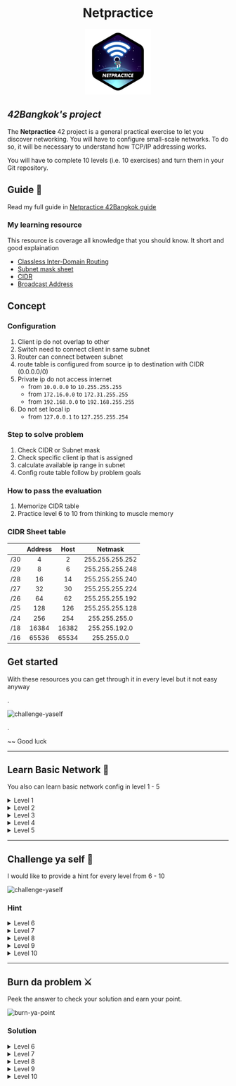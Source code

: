<div align=center >
    <h1>Netpractice</h1>
    <img src="https://raw.githubusercontent.com/viruskizz/viruskizz-myutils/main/badge04-netpractice.png" alt="minishell badge" />
</div>

## _42Bangkok's project_

The **Netpractice** 42 project is a general practical exercise to let you discover networking. You will have to configure small-scale networks. To do so, it will be necessary to understand how TCP/IP addressing works.

You will have to complete 10 levels (i.e. 10 exercises) and turn them in your Git
repository.

## Guide :bookmark_tabs:

Read my full guide in [Netpractice 42Bangkok guide]

### My learning resource
This resource is coverage all knowledge that you should know. It short and good explaination

- [Classless Inter-Domain Routing]
- [Subnet mask sheet]
- [CIDR]
- [Broadcast Address]

## Concept

### Configuration
1. Client ip do not overlap to other
2. Switch need to connect client in same subnet
3. Router can connect between subnet
4. route table is configured from source ip to destination with CIDR (0.0.0.0/0)
5. Private ip do not access internet
    - from `10.0.0.0` to `10.255.255.255`
    - from `172.16.0.0` to `172.31.255.255`
    - from `192.168.0.0` to `192.168.255.255`
6. Do not set local ip
    - from `127.0.0.1` to `127.255.255.254`

### Step to solve problem
1. Check CIDR or Subnet mask
2. Check specific client ip that is assigned
3. calculate available ip range in subnet
4. Config route table follow by problem goals

### How to pass the evaluation

1. Memorize CIDR table
2. Practice level 6 to 10 from thinking to muscle memory

### CIDR Sheet table

|     | Address |  Host |     Netmask     |
|-----|:-------:|:-----:|:---------------:|
| /30 |    4    |    2  | 255.255.255.252 |
| /29 |    8    |    6  | 255.255.255.248 |
| /28 |   16    |   14  | 255.255.255.240 |
| /27 |   32    |   30  | 255.255.255.224 |
| /26 |   64    |   62  | 255.255.255.192 |
| /25 |  128    |  126  | 255.255.255.128 |
| /24 |  256    |  254  | 255.255.255.0   |
| /18 |  16384  | 16382 | 255.255.192.0   |
| /16 |  65536  | 65534 | 255.255.0.0     |

## Get started

With these resources you can get through it in every level but it not easy anyway

.


<div style="width: 50%; min-width: 480px">
    <img src="https://raw.githubusercontent.com/viruskizz/42bangkok-netpractice/main/assets/woff-cloud-fight.gif" alt="challenge-yaself">
</div>

.

~~ Good luck

---

## Learn Basic Network :book:

You also can learn basic network config in level 1 - 5

<details>
<summary>Level 1</summary>

Every client need to be set as different ip address.

<img src="https://github.com/viruskizz/42bangkok-netpractice/blob/main/solve/level1solve.png" alt="solve-level-1">
</details>

<details>
<summary>Level 2</summary>
Border ip is cannot be used because it is reserved for network transmission.

<img src="https://github.com/viruskizz/42bangkok-netpractice/blob/main/solve/level2solve.png" alt="solve-level-2">
</details>

<details>
<summary>Level 3</summary>
Border ip is cannot be used because it is reserved for network transmission.

<img src="https://github.com/viruskizz/42bangkok-netpractice/blob/main/solve/level3solve.png" alt="solve-level-3">
</details>

<details>
<summary>Level 4</summary>
Border ip is cannot be used because it is reserved for network transmission.

<img src="https://github.com/viruskizz/42bangkok-netpractice/blob/main/solve/level4solve.png" alt="solve-level-4">
</details>

<details>
<summary>Level 5</summary>
Border ip is cannot be used because it is reserved for network transmission.

<img src="https://github.com/viruskizz/42bangkok-netpractice/blob/main/solve/level5solve.png" alt="solve-level-5">
</details>

---

## Challenge ya self :game_die:

I would like to provide a hint for every level from 6 - 10

<div style="width: 50%; min-width: 480px">
    <img src="https://raw.githubusercontent.com/viruskizz/42bangkok-netpractice/main/assets/woff-sephiroth-burn.gif" alt="challenge-yaself">
</div>

### Hint 

<dl>
<details>
<summary>Level 6</summary>
<img src="https://raw.githubusercontent.com/viruskizz/42bangkok-netpractice/main/hint/level6hint.png" alt="hint-level-6">
</details>

<details>
<summary>Level 7</summary>
<img src="https://raw.githubusercontent.com/viruskizz/42bangkok-netpractice/main/hint/level7hint.png" alt="hint-level-7">
</details>

<details>
<summary>Level 8</summary>
<img src="https://raw.githubusercontent.com/viruskizz/42bangkok-netpractice/main/hint/level8hint.png" alt="hint-level-8">
</details>

<details>
<summary>Level 9</summary>
<img src="https://raw.githubusercontent.com/viruskizz/42bangkok-netpractice/main/hint/level9hint.png" alt="hint-level-9">
</details>

<details>
<summary>Level 10</summary>
<img src="https://raw.githubusercontent.com/viruskizz/42bangkok-netpractice/main/hint/level10hint.png" alt="hint-level-10">
</details>
</dl>

---

## Burn da problem :crossed_swords:

Peek the answer to check your solution and earn your point.

<div style="width: 50%; min-width: 480px">
    <img src="https://raw.githubusercontent.com/viruskizz/42bangkok-netpractice/main/assets/woff-tifa-burn.gif" alt="burn-ya-point">
</div>

### Solution

<details>
<summary>Level 6</summary>
<img src="https://github.com/viruskizz/42bangkok-netpractice/blob/main/solve/level6solve.png" alt="solve-level-6">
</details>

<details>
<summary>Level 7</summary>
<img src="https://github.com/viruskizz/42bangkok-netpractice/blob/main/solve/level7solve.png" alt="solve-level-7">
</details>

<details>
<summary>Level 8</summary>
<img src="https://github.com/viruskizz/42bangkok-netpractice/blob/main/solve/level8solve.png" alt="solve-level-8">
</details>

<details>
<summary>Level 9</summary>
<img src="https://github.com/viruskizz/42bangkok-netpractice/blob/main/solve/level9solve.png" alt="solve-level-9">
</details>

<details>
<summary>Level 10</summary>
<img src="https://github.com/viruskizz/42bangkok-netpractice/blob/main/solve/level10solve.png" alt="solve-level-10">
</details>

<!-- Link -->
[Netpractice 42Bangkok guide]: https://docs.google.com/presentation/d/e/2PACX-1vSHNDVR-drtwoUsNS-kfkYPyMKcTXB4X2i4kHyJlbCmz9thSo0-7GWev9-wIfE3HKHIS_bv5XJn2GCP/pub?start=false&loop=false&delayms=3000
[Classless Inter-Domain Routing]: https://en.wikipedia.org/wiki/Classless_Inter-Domain_Routing
[Subnet mask sheet]: https://dnsmadeeasy.com/support/subnet
[CIDR]: https://cidr.xyz/
[Broadcast Address]: https://en.wikipedia.org/wiki/Broadcast_address
